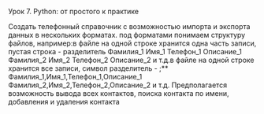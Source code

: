 Урок 7. Python: от простого к практике

Создать телефонный справочник с возможностью импорта и экспорта данных в нескольких форматах.
под форматами понимаем структуру файлов, например:в файле на одной строке хранится одна часть записи, пустая строка - разделитель
Фамилия_1
Имя_1
Телефон_1
Описание_1
Фамилия_2
Имя_2
Телефон_2
Описание_2
и т.д.в файле на одной строке хранится все записи, символ разделитель - ;**
Фамилия_1,Имя_1,Телефон_1,Описание_1
Фамилия_2,Имя_2,Телефон_2,Описание_2
и т.д.
Предполагается возможность вывода всех контактов, поиска контакта по имени, добавления и удаления контакта
